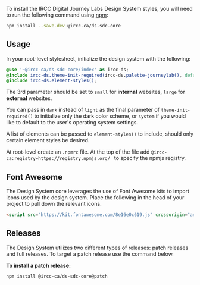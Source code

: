 To install the IRCC Digital Journey Labs Design System styles, you will need to run the following command using [npm](https://www.npmjs.com/):

```sh
npm install --save-dev @ircc-ca/ds-sdc-core
```

## Usage

In your root-level stylesheet, initialize the design system with the following:

```scss
@use '~@ircc-ca/ds-sdc-core/index' as ircc-ds;
@include ircc-ds.theme-init-required(ircc-ds.palette-journeylab(), default, large, light);
@include ircc-ds.element-styles();
```
The 3rd parameter should be set to `small` for **internal** websites, `large` for **external** websites.

You can pass in `dark` instead of `light` as the final parameter of `theme-init-required()` to initialize only the dark color scheme, or `system` if you would like to default to the user's operating system settings.

A list of elements can be passed to `element-styles()` to include, should only certain element styles be desired.

At root-level create an `.npmrc` file. At the top of the file add `@ircc-ca:registry=https://registry.npmjs.org/ ` to specify the npmjs registry.

## Font Awesome

The Design System core leverages the use of Font Awesome kits to import icons used by the design system. Place the following in the head of your project to pull down the relevant icons.
```html
<script src="https://kit.fontawesome.com/8e16e0c619.js" crossorigin="anonymous"></script>
```

## Releases

The Design System utilizes two different types of releases: patch releases and full releases. To target a patch release use the command below.

**To install a patch release:**
```sh
npm install @ircc-ca/ds-sdc-core@patch
```
